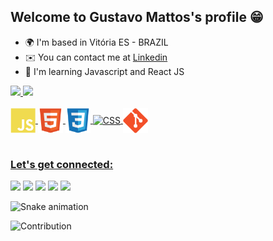 ## Welcome to Gustavo Mattos's profile 😁

* 🌍  I'm based in Vitória ES - BRAZIL
* ✉️  You can contact me at [Linkedin](https://www.linkedin.com/in/guh-mattos/)
* 🧠  I'm learning Javascript and React JS

<div>
   <a href="https://github.com/GustavoM777">
   <img height="180em" src="https://github-readme-stats.vercel.app/api?username=GustavoM777&show_icons=true&theme=tokyonight&include_all_commits=true&count_private=true"/>
   <img height="180em" src="https://github-readme-stats.vercel.app/api/top-langs/?username=GustavoM777&layout=compact&langs_count=6&theme=tokyonight"/>

</div>
<div style="display: inline_block"><br>
  <img align="center" alt="Js" height="40" width="40" src="https://raw.githubusercontent.com/devicons/devicon/master/icons/javascript/javascript-plain.svg">
  <img align="center" alt="HTML" height="40" width="40" src="https://raw.githubusercontent.com/devicons/devicon/master/icons/html5/html5-original.svg">
  <img align="center" alt="CSS" height="40" width="40" src="https://raw.githubusercontent.com/devicons/devicon/master/icons/css3/css3-original.svg">
  <img align="center" alt="CSS" height="40" width="40" src="https://cdn.jsdelivr.net/gh/devicons/devicon/icons/react/react-original-wordmark.svg" />
  <img align="center" alt="git" height="40" width="40" src="https://raw.githubusercontent.com/devicons/devicon/master/icons/git/git-original.svg">
</div>
 
 <br>
 
  ### Let's get connected:
 
<div> 
  <a href="https://www.youtube.com/" target="_blank"><img src="https://img.shields.io/badge/YouTube-FF0000?style=for-the-badge&logo=youtube&logoColor=white" target="_blank"></a>
  <a href="https://www.instagram.com/guh_mattos/" target="_blank"><img src="https://img.shields.io/badge/-Instagram-%23E4405F?style=for-the-badge&logo=instagram&logoColor=white" target="_blank"></a>
 <a href="https://discord.com" target="_blank"><img src="https://img.shields.io/badge/Discord-7289DA?style=for-the-badge&logo=discord&logoColor=white" target="_blank"></a> 
  <a href = "mailto:guhdev7@gmail.com"><img src="https://img.shields.io/badge/-Gmail-%23333?style=for-the-badge&logo=gmail&logoColor=white" target="_blank"></a>
  <a href="https://www.linkedin.com/in/guh-mattos/" target="_blank"><img src="https://img.shields.io/badge/-LinkedIn-%230077B5?style=for-the-badge&logo=linkedin&logoColor=white" target="_blank"></a> 
 
  ![Snake animation](https://github.com/GustavoM777/GustavoM777/blob/output/github-contribution-grid-snake.svg)
  
  ![Contribution](https://activity-graph.herokuapp.com/graph?username=GustavoM777&theme=gotham&hide_border=true&area=true)

</div>
